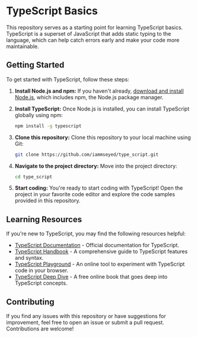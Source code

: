 # TypeScript Basics

This repository serves as a starting point for learning TypeScript basics. TypeScript is a superset of JavaScript that adds static typing to the language, which can help catch errors early and make your code more maintainable.

## Getting Started

To get started with TypeScript, follow these steps:

1. **Install Node.js and npm:** If you haven't already, [download and install Node.js](https://nodejs.org/), which includes npm, the Node.js package manager.

2. **Install TypeScript:** Once Node.js is installed, you can install TypeScript globally using npm:

    ```bash
    npm install -g typescript
    ```

3. **Clone this repository:** Clone this repository to your local machine using Git:

    ```bash
    git clone https://github.com/iammseyed/type_script.git
    ```

4. **Navigate to the project directory:** Move into the project directory:

    ```bash
    cd type_script
    ```

5. **Start coding:** You're ready to start coding with TypeScript! Open the project in your favorite code editor and explore the code samples provided in this repository.

## Learning Resources

If you're new to TypeScript, you may find the following resources helpful:

- [TypeScript Documentation](https://www.typescriptlang.org/docs/) - Official documentation for TypeScript.
- [TypeScript Handbook](https://www.typescriptlang.org/docs/handbook/intro.html) - A comprehensive guide to TypeScript features and syntax.
- [TypeScript Playground](https://www.typescriptlang.org/play) - An online tool to experiment with TypeScript code in your browser.
- [TypeScript Deep Dive](https://basarat.gitbook.io/typescript/) - A free online book that goes deep into TypeScript concepts.

## Contributing

If you find any issues with this repository or have suggestions for improvement, feel free to open an issue or submit a pull request. Contributions are welcome!

